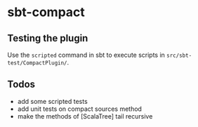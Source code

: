 # sbt-compact

## Testing the plugin
Use the `scripted` command in sbt to execute scripts in `src/sbt-test/CompactPlugin/`.

## Todos
- add some scripted tests
- add unit tests on compact sources method
- make the methods of [ScalaTree] tail recursive